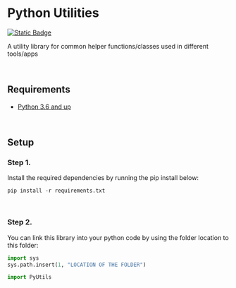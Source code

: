 # Python Utilities

[![Static Badge](https://img.shields.io/badge/Python-254F72?style=for-the-badge)](https://www.python.org/downloads/)

A utility library for common helper functions/classes used in different tools/apps

<br>

## Requirements
- [Python 3.6 and up](https://www.python.org/downloads/)

<br>

## Setup

### Step 1.
Install the required dependencies by running the pip install below:

```
pip install -r requirements.txt
```

<br>

### Step 2.
You can link this library into your python code by using the folder location to this folder:

```python
import sys
sys.path.insert(1, "LOCATION OF THE FOLDER")

import PyUtils
```
